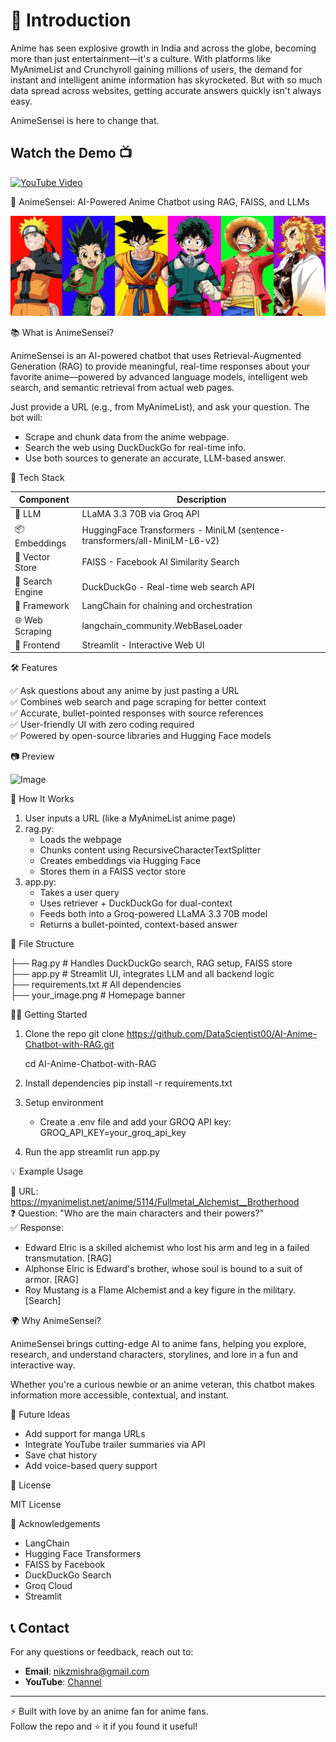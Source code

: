 
# 🌸 Introduction

Anime has seen explosive growth in India and across the globe, becoming more than just entertainment—it's a culture. With platforms like MyAnimeList and Crunchyroll gaining millions of users, the demand for instant and intelligent anime information has skyrocketed. But with so much data spread across websites, getting accurate answers quickly isn't always easy.

AnimeSensei is here to change that.

## Watch the Demo 📺
[![YouTube Video](https://img.shields.io/badge/YouTube-Watch%20Video-red?logo=youtube&logoColor=white&style=for-the-badge)](https://youtu.be/iOMw1ATTVio)

🤖 AnimeSensei: AI-Powered Anime Chatbot using RAG, FAISS, and LLMs

![Banner](your_image.png)

📚 What is AnimeSensei?

AnimeSensei is an AI-powered chatbot that uses Retrieval-Augmented Generation (RAG) to provide meaningful, real-time responses about your favorite anime—powered by advanced language models, intelligent web search, and semantic retrieval from actual web pages.

Just provide a URL (e.g., from MyAnimeList), and ask your question. The bot will:
- Scrape and chunk data from the anime webpage.
- Search the web using DuckDuckGo for real-time info.
- Use both sources to generate an accurate, LLM-based answer.

🚀 Tech Stack

| Component              | Description                                                                 |
|------------------------|-----------------------------------------------------------------------------|
| 🧠 LLM                 | LLaMA 3.3 70B via Groq API                                                   |
| 📦 Embeddings          | HuggingFace Transformers - MiniLM (sentence-transformers/all-MiniLM-L6-v2) |
| 🧩 Vector Store        | FAISS - Facebook AI Similarity Search                                       |
| 🔎 Search Engine       | DuckDuckGo - Real-time web search API                                       |
| 🧱 Framework           | LangChain for chaining and orchestration                                   |
| 🌐 Web Scraping        | langchain_community.WebBaseLoader                                           |
| 🎨 Frontend            | Streamlit - Interactive Web UI                                              |

🛠️ Features

✅ Ask questions about any anime by just pasting a URL  
✅ Combines web search and page scraping for better context  
✅ Accurate, bullet-pointed responses with source references  
✅ User-friendly UI with zero coding required  
✅ Powered by open-source libraries and Hugging Face models  

📷 Preview

![Image](https://github.com/user-attachments/assets/97e77384-acb2-4a3e-b7b5-d8fcf6bca803)

🧪 How It Works

1. User inputs a URL (like a MyAnimeList anime page)
2. rag.py:
   - Loads the webpage
   - Chunks content using RecursiveCharacterTextSplitter
   - Creates embeddings via Hugging Face
   - Stores them in a FAISS vector store
3. app.py:
   - Takes a user query
   - Uses retriever + DuckDuckGo for dual-context
   - Feeds both into a Groq-powered LLaMA 3.3 70B model
   - Returns a bullet-pointed, context-based answer

📂 File Structure

├── Rag.py                # Handles DuckDuckGo search, RAG setup, FAISS store  
├── app.py                # Streamlit UI, integrates LLM and all backend logic  
├── requirements.txt      # All dependencies  
├── your_image.png        # Homepage banner

🧑‍💻 Getting Started

1. Clone the repo
   git clone https://github.com/DataScientist00/AI-Anime-Chatbot-with-RAG.git
   
   cd AI-Anime-Chatbot-with-RAG

3. Install dependencies
   pip install -r requirements.txt

4. Setup environment
   - Create a .env file and add your GROQ API key:
     GROQ_API_KEY=your_groq_api_key

5. Run the app
   streamlit run app.py

💡 Example Usage

🔗 URL: https://myanimelist.net/anime/5114/Fullmetal_Alchemist__Brotherhood  
❓ Question: "Who are the main characters and their powers?"  
✅ Response:
- Edward Elric is a skilled alchemist who lost his arm and leg in a failed transmutation. [RAG]
- Alphonse Elric is Edward's brother, whose soul is bound to a suit of armor. [RAG]
- Roy Mustang is a Flame Alchemist and a key figure in the military. [Search]

🌍 Why AnimeSensei?

AnimeSensei brings cutting-edge AI to anime fans, helping you explore, research, and understand characters, storylines, and lore in a fun and interactive way.

Whether you're a curious newbie or an anime veteran, this chatbot makes information more accessible, contextual, and instant.

🧠 Future Ideas

- Add support for manga URLs
- Integrate YouTube trailer summaries via API
- Save chat history
- Add voice-based query support

🧾 License

MIT License

🙌 Acknowledgements

- LangChain
- Hugging Face Transformers
- FAISS by Facebook
- DuckDuckGo Search
- Groq Cloud
- Streamlit

## 📞 Contact
For any questions or feedback, reach out to:
- **Email**: nikzmishra@gmail.com
- **YouTube**: [Channel](https://www.youtube.com/@NeuralArc00/videos)

---

⚡️ Built with love by an anime fan for anime fans.  
Follow the repo and ⭐ it if you found it useful!
